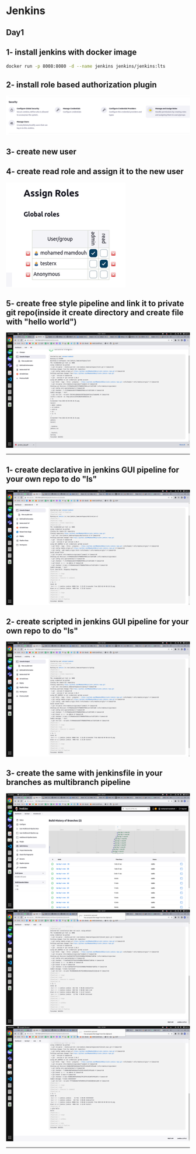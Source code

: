 # Jenkins

## Day1

## 1- install jenkins with docker image

```bash
docker run -p 8008:8080 -d --name jenkins jenkins/jenkins:lts
```

## 2- install role based authorization plugin

![Lab2-2 q1.png](./screenshots/day-1-q2.png "Lab2-2 q1.png")

## 3- create new user

## 4- create read role and assign it to the new user

![Lab2-2 q1.png](./screenshots/day-1-q3.png "Lab2-2 q1.png")

## 5- create free style pipeline and link it to private git repo(inside it create directory and create file with "hello world")

![Lab2-2 q1.png](./screenshots/day-1-q5.png "Lab2-2 q1.png")

---

## 1- create declarative in jenkins GUI pipeline for your own repo to do "ls"

![Lab2-2 q1.png](./screenshots/day-1-q6.png "Lab2-2 q1.png")

## 2- create scripted in jenkins GUI pipeline for your own repo to do "ls"

![Lab2-2 q1.png](./screenshots/day-1-q7.png "Lab2-2 q1.png")

## 3- create the same with jenkinsfile in your branches as multibranch pipeline

![Lab2-2 q1.png](./screenshots/day-1-q8-1.png "Lab2-2 q1.png")
![Lab2-2 q1.png](./screenshots/day-1-q8-2.png "Lab2-2 q1.png")
![Lab2-2 q1.png](./screenshots/day-1-q8-3.png "Lab2-2 q1.png")

---

